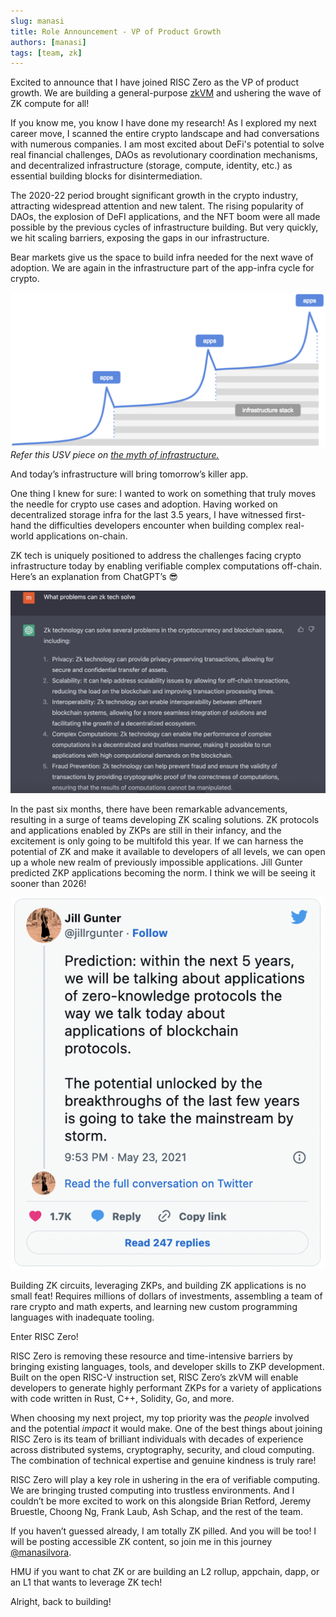 ```yaml
---
slug: manasi
title: Role Announcement - VP of Product Growth
authors: [manasi]
tags: [team, zk]
---
```


Excited to announce that I have joined RISC Zero as the VP of product growth. 
We are building a general-purpose [zkVM](../../docs/explainers/zkvm/) and ushering the wave of ZK compute for all!

If you know me, you know I have done my research! 
As I explored my next career move, I scanned the entire crypto landscape and had conversations with numerous companies. 
I am most excited about DeFi's potential to solve real financial challenges, DAOs as revolutionary coordination mechanisms, and decentralized infrastructure (storage, compute, identity, etc.) as essential building blocks for disintermediation. 

The 2020-22 period brought significant growth in the crypto industry, attracting widespread attention and new talent. 
The rising popularity of DAOs, the explosion of DeFI applications, and the NFT boom were all made possible by the previous cycles of infrastructure building. 
But very quickly, we hit scaling barriers, exposing the gaps in our infrastructure.

Bear markets give us the space to build infra needed for the next wave of adoption. 
We are again in the infrastructure part of the app-infra cycle for crypto. 

<p align="center">

![](assets/infrastructure-stack.png)
*Refer this USV piece on [the myth of infrastructure.](https://www.usv.com/writing/2018/10/the-myth-of-the-infrastructure-phase/)*
</p>

And today’s infrastructure will bring tomorrow’s killer app.

One thing I knew for sure: I wanted to work on something that truly moves the needle for crypto use cases and adoption. 
Having worked on decentralized storage infra for the last 3.5 years, I have witnessed first-hand the difficulties developers encounter when building complex real-world applications on-chain. 

ZK tech is uniquely positioned to address the challenges facing crypto infrastructure today by enabling verifiable complex computations off-chain. Here’s an explanation from ChatGPT’s 😎

<p align="center">

![](assets/gpt.png)

</p>

In the past six months, there have been remarkable advancements, resulting in a surge of teams developing ZK scaling solutions. 
ZK protocols and applications enabled by ZKPs are still in their infancy, and the excitement is only going to be multifold this year. 
If we can harness the potential of ZK and make it available to developers of all levels, we can open up a whole new realm of previously impossible applications. 
Jill Gunter predicted ZKP applications becoming the norm. I think we will be seeing it sooner than 2026!

<p align="center">

![](assets/tweet-gunter.png)

</p>

Building ZK circuits, leveraging ZKPs, and building ZK applications is no small feat! 
Requires millions of dollars of investments, assembling a team of rare crypto and math experts, and learning new custom programming languages with inadequate tooling. 

Enter RISC Zero!

RISC Zero is removing these resource and time-intensive barriers by bringing existing languages, tools, and developer skills to ZKP development. 
Built on the open RISC-V instruction set, RISC Zero’s zkVM will enable developers to generate highly performant ZKPs for a variety of applications with code written in Rust, C++, Solidity, Go, and more. 

When choosing my next project, my top priority was the *people* involved and the potential *impact* it would make. 
One of the best things about joining RISC Zero is its team of brilliant individuals with decades of experience across distributed systems, cryptography, security, and cloud computing. 
The combination of technical expertise and genuine kindness is truly rare!

RISC Zero will play a key role in ushering in the era of verifiable computing. 
We are bringing trusted computing into trustless environments. 
And I couldn’t be more excited to work on this alongside Brian Retford, Jeremy Bruestle, Choong Ng, Frank Laub, Ash Schap, and the rest of the team.

If you haven’t guessed already, I am totally ZK pilled. 
And you will be too! 
I will be posting accessible ZK content, so join me in this journey [@manasilvora](https://twitter.com/manasilvora). 

HMU if you want to chat ZK or are building an L2 rollup, appchain, dapp, or an L1 that wants to leverage ZK tech!

Alright, back to building!